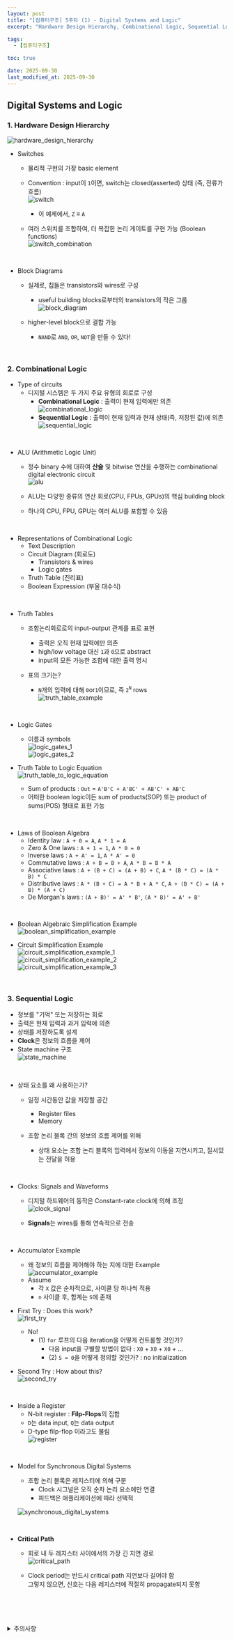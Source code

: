 ```yaml
---
layout: post
title: "[컴퓨터구조] 5주차 (1) - Digital Systems and Logic"
excerpt: "Hardware Design Hierarchy, Combinational Logic, Sequential Logic"

tags:
  - [컴퓨터구조]

toc: true

date: 2025-09-30
last_modified_at: 2025-09-30
---
```

## Digital Systems and Logic
### 1. Hardware Design Hierarchy
![hardware_design_hierarchy][def]  

- Switches
  - 물리적 구현의 가장 basic element
  - Convention : input이 `1`이면, switch는 closed(asserted) 상태 (즉, 전류가 흐름)  
  ![switch][def2]  
    - 이 예제에서, `Z` ≡ `A`

  - 여러 스위치를 조합하여, 더 복잡한 논리 게이트를 구현 가능 (Boolean functions)  
  ![switch_combination][def3]  

<br>

- Block Diagrams
  - 실제로, 칩들은 transistors와 wires로 구성
    - useful building blocks로부터의 transistors의 작은 그룹  
  ![block_diagram][def4]  

  - higher-level block으로 결합 가능
    -  `NAND`로 `AND`, `OR`, `NOT`을 만들 수 있다!

<br>

### 2. Combinational Logic  
- Type of circuits
  - 디지털 시스템은 두 가지 주요 유형의 회로로 구성
    - **Combinational Logic** : 출력이 현재 입력에만 의존  
    ![combinational_logic][def5]  
    - **Sequential Logic** : 출력이 현재 입력과 현재 상태(즉, 저장된 값)에 의존  
    ![sequential_logic][def6]  

<br>

- ALU (Arithmetic Logic Unit)
  - 정수 binary 수에 대하여 **산술** 및 bitwise 연산을 수행하는 combinational digital electronic circuit  
  ![alu][def7]

  - ALU는 다양한 종류의 연산 회로(CPU, FPUs, GPUs)의 핵심 building block
  - 하나의 CPU, FPU, GPU는 여러 ALU를 포함할 수 있음

<br>

- Representations of Combinational Logic
  - Text Description
  - Circuit Diagram (회로도)
    - Transistors & wires
    - Logic gates
  - Truth Table (진리표)
  - Boolean Expression (부울 대수식)

<br>

- Truth Tables
  - 조합논리회로로의 input-output 관계를 표로 표현
    - 출력은 오직 현재 입력에만 의존
    - high/low voltage 대신 `1`과 `0`으로 abstract
    - input의 모든 가능한 조합에 대한 출력 명시  

  - 표의 크기는?  
    - `N`개의 입력에 대해 `0`or`1`이므로, 즉 `2`<sup>`N`</sup> rows  
    ![truth_table_example][def8]  

<br>

- Logic Gates
  - 이름과 symbols  
  ![logic_gates_1][def9]  
  ![logic_gates_2][def10]  

- Truth Table to Logic Equation  
![truth_table_to_logic_equation][def11]
  - Sum of products : `Out` = `A'B'C + A'BC' + AB'C' + AB'C`  
  - 어떠한 boolean logic이든 sum of products(SOP) 또는 product of sums(POS) 형태로 표현 가능  

<br>

- Laws of Boolean Algebra
  - Identity law : `A + 0 = A`, `A * 1 = A`
  - Zero & One laws : `A + 1 = 1`, `A * 0 = 0`
  - Inverse laws : `A + A' = 1`, `A * A' = 0`
  - Commutative laws : `A + B = B + A`, `A * B = B * A`
  - Associative laws : `A + (B + C) = (A + B) + C`, `A * (B * C) = (A * B) * C`
  - Distributive laws : `A * (B + C) = A * B + A * C`, `A + (B * C) = (A + B) * (A + C)`
  - De Morgan's laws : `(A + B)' = A' * B'`, `(A * B)' = A' + B'`

<br>

- Boolean Algebraic Simplification Example  
![boolean_simplification_example][def12]

- Circuit Simplification Example  
![circuit_simplification_example_1][def13]  
![circuit_simplification_example_2][def14]  
![circuit_simplification_example_3][def15]  

<br>

### 3. Sequential Logic
- 정보를 "기억" 또는 저장하는 회로
- 출력은 현재 입력과 과거 입력에 의존
- 상태를 저장하도록 설계
- **Clock**은 정보의 흐름을 제어
- State machine 구조  
![state_machine][def16]  

<br>

- 상태 요소를 왜 사용하는가?
  - 일정 시간동안 값을 저장할 공간
    - Register files
    - Memory

  - 조합 논리 블록 간의 정보의 흐름 제어를 위해
    - 상태 요소는 조합 논리 블록의 입력에서 정보의 이동을 지연시키고, 질서있는 전달을 허용

<br>

- Clocks: Signals and Waveforms
  - 디지털 하드웨어의 동작은 Constant-rate clock에 의해 조정  
  ![clock_signal][def17]  
  
  - **Signals**는 wires를 통해 연속적으로 전송  

<br>

- Accumulator Example
  - 왜 정보의 흐름을 제어해야 하는 지에 대한 Example  
  ![accumulator_example][def18]  
  - Assume
    - 각 `X` 값은 순차적으로, 사이클 당 하나씩 적용
    - `n` 사이클 후, 합계는 `S`에 존재

- First Try : Does this work?  
![first_try][def19]  
  - No!
    - (1) `for` 루프의 다음 iteration을 어떻게 컨트롤할 것인가?
      - 다음 input을 구별할 방법이 없다 : `X0` + `X0` + `X0` + ...
      - (2) `S = 0`을 어떻게 정의할 것인가? : no initialization  

- Second Try : How about this?  
![second_try][def20]  

<br>

- Inside a Register
  - N-bit register : **Filp-Flops**의 집합
  - `D`는 data input, `Q`는 data output
  - D-type filp-flop 이라고도 불림  
  ![register][def21]  

<br>

- Model for Synchronous Digital Systems
  - 조합 논리 블록은 레지스터에 의해 구분
    - Clock 시그널은 오직 순차 논리 요소에만 연결
    - 피드백은 애플리케이션에 따라 선택적  
    
  ![synchronous_digital_systems][def22]    

<br>

- **Critical Path**
  - 회로 내 두 레지스터 사이에서의 가장 긴 지연 경로  
  ![critical_path][def23]  
  
  - Clock period는 반드시 critical path 지연보다 길어야 함  
  그렇지 않으면, 신호는 다음 레지스터에 적절히 propagate되지 못함  

<br>
<br>
<br>
<br>
<details>
<summary>주의사항</summary>
<div markdown="1">  

이 포스팅은 강원대학교 송원준 교수님의 컴퓨터구조 수업을 들으며 내용을 정리 한 것입니다.  
수업 내용에 대한 저작권은 교수님께 있으니,  
다른 곳으로의 무분별한 내용 복사를 자제해 주세요.  

</div>
</details>

[def]: https://i.imgur.com/iHr4qJk.png
[def2]: https://i.imgur.com/LgcwbAI.png
[def3]: https://i.imgur.com/24flPfu.png
[def4]: https://i.imgur.com/NAp6ft4.png
[def5]: https://i.imgur.com/GFjpjNR.png
[def6]: https://i.imgur.com/AO9zDiK.png
[def7]: https://i.imgur.com/yrLiE1e.png
[def8]: https://i.imgur.com/0eWUHgp.png
[def9]: https://i.imgur.com/XDwY14f.png
[def10]: https://i.imgur.com/eDIjq4J.png
[def11]: https://i.imgur.com/xSF27Yr.png
[def12]: https://i.imgur.com/rISYPey.png
[def13]: https://i.imgur.com/SowXmeI.png
[def14]: https://i.imgur.com/523faig.png
[def15]: https://i.imgur.com/rtZZNZD.png
[def16]: https://i.imgur.com/naC1XKr.png
[def17]: https://i.imgur.com/iBuJjQ9.png
[def18]: https://i.imgur.com/e0NMsX9.png
[def19]: https://i.imgur.com/cTNkg5G.png
[def20]: https://i.imgur.com/aLoYhnx.png
[def21]: https://i.imgur.com/NeS7SOE.png
[def22]: https://i.imgur.com/zke4qHW.png
[def23]: https://i.imgur.com/GazOxIk.png